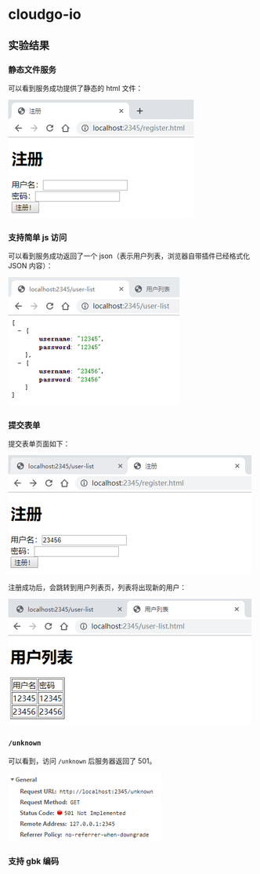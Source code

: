 # cloudgo-io



## 实验结果

### 静态文件服务

可以看到服务成功提供了静态的 html 文件：

![image-20191106002728844](assets/image-20191106002728844.png)

### 支持简单 js 访问

可以看到服务成功返回了一个 json（表示用户列表，浏览器自带插件已经格式化 JSON 内容）：

![image-20191106003101542](assets/image-20191106003101542.png)

### 提交表单

提交表单页面如下：

![image-20191106003152854](assets/image-20191106003152854.png)

注册成功后，会跳转到用户列表页，列表将出现新的用户：

![image-20191106003257006](assets/image-20191106003257006.png)

### `/unknown`

可以看到，访问 `/unknown` 后服务器返回了 501。

![image-20191106003454496](assets/image-20191106003454496.png)

### 支持 gbk 编码

